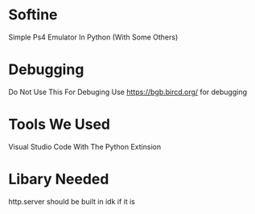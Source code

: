 # Softine
Simple Ps4 Emulator In Python (With Some Others)
# Debugging
Do Not Use This For Debuging Use https://bgb.bircd.org/ for debugging
# Tools We Used
Visual Studio Code With The Python Extinsion
# Libary Needed
http.server should be built in idk if it is

